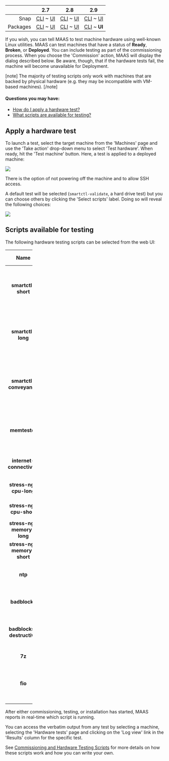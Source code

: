 <!-- deb-2-7-cli
||2.7|2.8|2.9|
|-----:|:-----:|:-----:|:-----:|
|Snap|[CLI](/t/hardware-testing-snap-2-7-cli/2670) ~ [UI](/t/hardware-testing-snap-2-7-ui/2671)|[CLI](/t/hardware-testing-snap-2-8-cli/2672) ~ [UI](/t/hardware-testing-snap-2-8-ui/2673)|[CLI](/t/hardware-testing-snap-2-9-cli/2674) ~ [UI](/t/hardware-testing-snap-2-9-ui/2675)|
|Packages|**CLI** ~ [UI](/t/hardware-testing-deb-2-7-ui/2677)|[CLI](/t/hardware-testing-deb-2-8-cli/2678) ~ [UI](/t/hardware-testing-deb-2-8-ui/2679)|[CLI](/t/hardware-testing-deb-2-9-cli/2680) ~ [UI](/t/hardware-testing-deb-2-9-ui/2681)|
 deb-2-7-cli -->

<!-- deb-2-7-ui
||2.7|2.8|2.9|
|-----:|:-----:|:-----:|:-----:|
|Snap|[CLI](/t/hardware-testing-snap-2-7-cli/2670) ~ [UI](/t/hardware-testing-snap-2-7-ui/2671)|[CLI](/t/hardware-testing-snap-2-8-cli/2672) ~ [UI](/t/hardware-testing-snap-2-8-ui/2673)|[CLI](/t/hardware-testing-snap-2-9-cli/2674) ~ [UI](/t/hardware-testing-snap-2-9-ui/2675)|
|Packages|[CLI](/t/hardware-testing-deb-2-7-cli/2676) ~ **UI**|[CLI](/t/hardware-testing-deb-2-8-cli/2678) ~ [UI](/t/hardware-testing-deb-2-8-ui/2679)|[CLI](/t/hardware-testing-deb-2-9-cli/2680) ~ [UI](/t/hardware-testing-deb-2-9-ui/2681)|
 deb-2-7-ui -->

<!-- deb-2-8-cli
||2.7|2.8|2.9|
|-----:|:-----:|:-----:|:-----:|
|Snap|[CLI](/t/hardware-testing-snap-2-7-cli/2670) ~ [UI](/t/hardware-testing-snap-2-7-ui/2671)|[CLI](/t/hardware-testing-snap-2-8-cli/2672) ~ [UI](/t/hardware-testing-snap-2-8-ui/2673)|[CLI](/t/hardware-testing-snap-2-9-cli/2674) ~ [UI](/t/hardware-testing-snap-2-9-ui/2675)|
|Packages|[CLI](/t/hardware-testing-deb-2-7-cli/2676) ~ [UI](/t/hardware-testing-deb-2-7-ui/2677)||**CLI** ~ [UI](/t/hardware-testing-deb-2-8-ui/2679)|[CLI](/t/hardware-testing-deb-2-9-cli/2680) ~ [UI](/t/hardware-testing-deb-2-9-ui/2681)|
 deb-2-8-cli -->

<!-- deb-2-8-ui
||2.7|2.8|2.9|
|-----:|:-----:|:-----:|:-----:|
|Snap|[CLI](/t/hardware-testing-snap-2-7-cli/2670) ~ [UI](/t/hardware-testing-snap-2-7-ui/2671)|[CLI](/t/hardware-testing-snap-2-8-cli/2672) ~ [UI](/t/hardware-testing-snap-2-8-ui/2673)|[CLI](/t/hardware-testing-snap-2-9-cli/2674) ~ [UI](/t/hardware-testing-snap-2-9-ui/2675)|
|Packages|[CLI](/t/hardware-testing-deb-2-7-cli/2676) ~ [UI](/t/hardware-testing-deb-2-7-ui/2677)|[CLI](/t/hardware-testing-deb-2-8-cli/2678) ~ **UI**|[CLI](/t/hardware-testing-deb-2-9-cli/2680) ~ [UI](/t/hardware-testing-deb-2-9-ui/2681)|
 deb-2-8-ui -->

<!-- deb-2-9-cli
||2.7|2.8|2.9|
|-----:|:-----:|:-----:|:-----:|
|Snap|[CLI](/t/hardware-testing-snap-2-7-cli/2670) ~ [UI](/t/hardware-testing-snap-2-7-ui/2671)|[CLI](/t/hardware-testing-snap-2-8-cli/2672) ~ [UI](/t/hardware-testing-snap-2-8-ui/2673)|[CLI](/t/hardware-testing-snap-2-9-cli/2674) ~ [UI](/t/hardware-testing-snap-2-9-ui/2675)|
|Packages|[CLI](/t/hardware-testing-deb-2-7-cli/2676) ~ [UI](/t/hardware-testing-deb-2-7-ui/2677)|[CLI](/t/hardware-testing-deb-2-8-cli/2678) ~ [UI](/t/hardware-testing-deb-2-8-ui/2679)||**CLI** ~ [UI](/t/hardware-testing-deb-2-9-ui/2681)|
 deb-2-9-cli -->

||2.7|2.8|2.9|
|-----:|:-----:|:-----:|:-----:|
|Snap|[CLI](/t/hardware-testing-snap-2-7-cli/2670) ~ [UI](/t/hardware-testing-snap-2-7-ui/2671)|[CLI](/t/hardware-testing-snap-2-8-cli/2672) ~ [UI](/t/hardware-testing-snap-2-8-ui/2673)|[CLI](/t/hardware-testing-snap-2-9-cli/2674) ~ [UI](/t/hardware-testing-snap-2-9-ui/2675)|
|Packages|[CLI](/t/hardware-testing-deb-2-7-cli/2676) ~ [UI](/t/hardware-testing-deb-2-7-ui/2677)|[CLI](/t/hardware-testing-deb-2-8-cli/2678) ~ [UI](/t/hardware-testing-deb-2-8-ui/2679)|[CLI](/t/hardware-testing-deb-2-9-cli/2680) ~ **UI**|

<!-- snap-2-7-cli
||2.7|2.8|2.9|
|-----:|:-----:|:-----:|:-----:|
|Snap|**CLI** ~ [UI](/t/hardware-testing-snap-2-7-ui/2671)|[CLI](/t/hardware-testing-snap-2-8-cli/2672) ~ [UI](/t/hardware-testing-snap-2-8-ui/2673)|[CLI](/t/hardware-testing-snap-2-9-cli/2674) ~ [UI](/t/hardware-testing-snap-2-9-ui/2675)|
|Packages|[CLI](/t/hardware-testing-deb-2-7-cli/2676) ~ [UI](/t/hardware-testing-deb-2-7-ui/2677)|[CLI](/t/hardware-testing-deb-2-8-cli/2678) ~ [UI](/t/hardware-testing-deb-2-8-ui/2679)|[CLI](/t/hardware-testing-deb-2-9-cli/2680) ~ [UI](/t/hardware-testing-deb-2-9-ui/2681)|
 snap-2-7-cli -->

<!-- snap-2-7-ui
||2.7|2.8|2.9|
|-----:|:-----:|:-----:|:-----:|
|Snap|[CLI](/t/hardware-testing-snap-2-7-cli/2670) ~ **UI**|[CLI](/t/hardware-testing-snap-2-8-cli/2672) ~ [UI](/t/hardware-testing-snap-2-8-ui/2673)|[CLI](/t/hardware-testing-snap-2-9-cli/2674) ~ [UI](/t/hardware-testing-snap-2-9-ui/2675)|
|Packages|[CLI](/t/hardware-testing-deb-2-7-cli/2676) ~ [UI](/t/hardware-testing-deb-2-7-ui/2677)|[CLI](/t/hardware-testing-deb-2-8-cli/2678) ~ [UI](/t/hardware-testing-deb-2-8-ui/2679)|[CLI](/t/hardware-testing-deb-2-9-cli/2680) ~ [UI](/t/hardware-testing-deb-2-9-ui/2681)|
 snap-2-7-ui -->

<!-- snap-2-8-cli
||2.7|2.8|2.9|
|-----:|:-----:|:-----:|:-----:|
|Snap|[CLI](/t/hardware-testing-snap-2-7-cli/2670) ~ [UI](/t/hardware-testing-snap-2-7-ui/2671)||**CLI** ~ [UI](/t/hardware-testing-snap-2-8-ui/2673)|[CLI](/t/hardware-testing-snap-2-9-cli/2674) ~ [UI](/t/hardware-testing-snap-2-9-ui/2675)|
|Packages|[CLI](/t/hardware-testing-deb-2-7-cli/2676) ~ [UI](/t/hardware-testing-deb-2-7-ui/2677)|[CLI](/t/hardware-testing-deb-2-8-cli/2678) ~ [UI](/t/hardware-testing-deb-2-8-ui/2679)|[CLI](/t/hardware-testing-deb-2-9-cli/2680) ~ [UI](/t/hardware-testing-deb-2-9-ui/2681)|
 snap-2-8-cli -->

<!-- snap-2-8-ui
||2.7|2.8|2.9|
|-----:|:-----:|:-----:|:-----:|
|Snap|[CLI](/t/hardware-testing-snap-2-7-cli/2670) ~ [UI](/t/hardware-testing-snap-2-7-ui/2671)|[CLI](/t/hardware-testing-snap-2-8-cli/2672) ~ **UI**|[CLI](/t/hardware-testing-snap-2-9-cli/2674) ~ [UI](/t/hardware-testing-snap-2-9-ui/2675)|
|Packages|[CLI](/t/hardware-testing-deb-2-7-cli/2676) ~ [UI](/t/hardware-testing-deb-2-7-ui/2677)|[CLI](/t/hardware-testing-deb-2-8-cli/2678) ~ [UI](/t/hardware-testing-deb-2-8-ui/2679)|[CLI](/t/hardware-testing-deb-2-9-cli/2680) ~ [UI](/t/hardware-testing-deb-2-9-ui/2681)|
 snap-2-8-ui -->

<!-- snap-2-9-cli
||2.7|2.8|2.9|
|-----:|:-----:|:-----:|:-----:|
|Snap|[CLI](/t/hardware-testing-snap-2-7-cli/2670) ~ [UI](/t/hardware-testing-snap-2-7-ui/2671)|[CLI](/t/hardware-testing-snap-2-8-cli/2672) ~ [UI](/t/hardware-testing-snap-2-8-ui/2673)||**CLI** ~ [UI](/t/hardware-testing-snap-2-9-ui/2675)|
|Packages|[CLI](/t/hardware-testing-deb-2-7-cli/2676) ~ [UI](/t/hardware-testing-deb-2-7-ui/2677)|[CLI](/t/hardware-testing-deb-2-8-cli/2678) ~ [UI](/t/hardware-testing-deb-2-8-ui/2679)|[CLI](/t/hardware-testing-deb-2-9-cli/2680) ~ [UI](/t/hardware-testing-deb-2-9-ui/2681)|
 snap-2-9-cli -->

<!-- snap-2-9-ui
||2.7|2.8|2.9|
|-----:|:-----:|:-----:|:-----:|
|Snap|[CLI](/t/hardware-testing-snap-2-7-cli/2670) ~ [UI](/t/hardware-testing-snap-2-7-ui/2671)|[CLI](/t/hardware-testing-snap-2-8-cli/2672) ~ [UI](/t/hardware-testing-snap-2-8-ui/2673)|[CLI](/t/hardware-testing-snap-2-9-cli/2674) ~ **UI**|
|Packages|[CLI](/t/hardware-testing-deb-2-7-cli/2676) ~ [UI](/t/hardware-testing-deb-2-7-ui/2677)|[CLI](/t/hardware-testing-deb-2-8-cli/2678) ~ [UI](/t/hardware-testing-deb-2-8-ui/2679)|[CLI](/t/hardware-testing-deb-2-9-cli/2680) ~ [UI](/t/hardware-testing-deb-2-9-ui/2681)|
 snap-2-9-ui -->

If you wish, you can tell MAAS to test machine hardware using well-known Linux utilities.  MAAS can test machines that have  a status of **Ready**, **Broken**, or **Deployed**.  You can include testing as part of the commissioning process. When you choose the 'Commission' action, MAAS will display the dialog described below.  Be aware, though, that if the hardware tests fail, the machine will become unavailable for Deployment.

[note]
The majority of testing scripts only work with machines that are backed by physical hardware (e.g. they may be incompatible with VM-based machines).
[/note]

#### Questions you may have: 

* [How do I apply a hardware test?](/t/hardware-testing/826#heading--apply-a-hardware-test)
* [What scripts are available for testing?](/t/hardware-testing/826#heading--included-scripts)

<h2 id="heading--apply-a-hardware-test">Apply a hardware test</h2>

To launch a test, select the target machine from the 'Machines' page and use the 'Take action' drop-down menu to select 'Test hardware'. When ready, hit the 'Test machine' button. Here, a test is applied to a deployed machine:

<a href="https://assets.ubuntu.com/v1/8e876889-nodes-hw-testing__2.4_deployed.png" target = "_blank"><img src="https://assets.ubuntu.com/v1/8e876889-nodes-hw-testing__2.4_deployed.png"></a>

There is the option of not powering off the machine and to allow SSH access.

A default test will be selected (`smartctl-validate`, a hard drive test) but you can choose others by clicking the 'Select scripts' label. Doing so will reveal the following choices:

<a href="https://assets.ubuntu.com/v1/ccfefe25-nodes-hw-testing__2.4_deployed-choices.png" target = "_blank"><img src="https://assets.ubuntu.com/v1/ccfefe25-nodes-hw-testing__2.4_deployed-choices.png"></a>

<h2 id="heading--included-scripts">Scripts available for testing</h2>

The following hardware testing scripts can be selected from the web UI:

<table style="width:17%;">
<colgroup>
<col width="5%" />
<col width="5%" />
<col width="5%" />
</colgroup>
<thead>
<tr class="header">
<th align="center">Name</th>
<th align="center">Category Tags</th>
<th align="center">Description</th>
</tr>
</thead>
<tbody>
<tr class="odd">
<td align="center"><strong>smartctl-short</strong></td>
<td align="center">storage</td>
<td align="center">Run the short SMART self-test and validate SMART health on all drives in parallel</td>
</tr>
<tr class="even">
<td align="center"><strong>smartctl-long</strong></td>
<td align="center">storage</td>
<td align="center">Run the long SMART self-test and validate SMART health on all drives in parallel</td>
</tr>
<tr class="odd">
<td align="center"><strong>smartctl-conveyance</strong></td>
<td align="center">storage</td>
<td align="center">Run the conveyance SMART self-test and validate SMART health on all drives in parallel</td>
</tr>
<tr class="even">
<td align="center"><strong>memtester</strong></td>
<td align="center">memory</td>
<td align="center">Run memtester against all available userspace memory.</td>
</tr>
<tr class="odd">
<td align="center"><strong>internet-connectivity</strong></td>
<td align="center">network, internet, node</td>
<td align="center">Check if the system has access to the internet.</td>
</tr>
<tr class="even">
<td align="center"><strong>stress-ng-cpu-long</strong></td>
<td align="center">cpu</td>
<td align="center">Run stress-ng memory tests for 12 hours.</td>
</tr>
<tr class="odd">
<td align="center"><strong>stress-ng-cpu-short</strong></td>
<td align="center">cpu</td>
<td align="center">Run stress-ng memory tests for 5 minutes.</td>
</tr>
<tr class="even">
<td align="center"><strong>stress-ng-memory-long</strong></td>
<td align="center">memory</td>
<td align="center">Run stress-ng memory tests for 12 hours.</td>
</tr>
<tr class="odd">
<td align="center"><strong>stress-ng-memory-short</strong></td>
<td align="center">memory</td>
<td align="center">Run stress-ng memory tests for 5 minutes.</td>
</tr>
<tr class="even">
<td align="center"><strong>ntp</strong></td>
<td align="center">network, ntp, node</td>
<td align="center">Run ntp clock set to verify NTP connectivity.</td>
</tr>
<tr class="odd">
<td align="center"><strong>badblocks</strong></td>
<td align="center">storage</td>
<td align="center">Run badblocks on disk in read-only mode.</td>
</tr>
<tr class="even">
<td align="center"><strong>badblocks-destructive</strong></td>
<td align="center">destructive, storage</td>
<td align="center">Run badblocks on a disk in read/write destructive mode.</td>
</tr>
<tr class="odd">
<td align="center"><strong>7z</strong></td>
<td align="center">cpu</td>
<td align="center">Run <em>7zip</em> CPU benchmarking.</td>
</tr>
<tr class="even">
<td align="center"><strong>fio</strong></td>
<td align="center">storage, destructive</td>
<td align="center">Run Fio benchmarking against selected storage devices.</td>
</tr>
</tbody>
</table>

After either commissioning, testing, or installation has started, MAAS reports in real-time which script is running.

You can access the verbatim output from any test by selecting a machine, selecting the 'Hardware tests' page and clicking on the 'Log view' link in the 'Results' column for the specific test.

See [Commissioning and Hardware Testing Scripts](/t/commissioning-and-hardware-testing-scripts/833) for more details on how these scripts work and how you can write your own.

<!-- LINKS -->
<!-- IMAGES -->